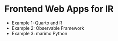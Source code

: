 # Frontend Web Apps for IR

- Example 1: Quarto and R
- Example 2: Observable Framework
- Example 3: marimo Python
